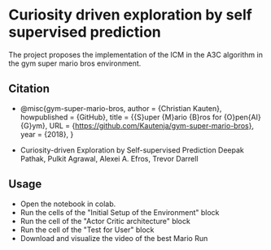 # Curiosity driven exploration by self supervised prediction
The project proposes the implementation of the ICM in the A3C algorithm in the gym super mario bros environment. 

## Citation
- @misc{gym-super-mario-bros,
  author = {Christian Kauten},
  howpublished = {GitHub},
  title = {{S}uper {M}ario {B}ros for {O}pen{AI} {G}ym},
  URL = {https://github.com/Kautenja/gym-super-mario-bros},
  year = {2018},
}

- Curiosity-driven Exploration by Self-supervised Prediction
Deepak Pathak, Pulkit Agrawal, Alexei A. Efros, Trevor Darrell

## Usage
- Open the notebook in colab.
- Run the cells of the "Initial Setup of the Environment" block
- Run the cell of the "Actor Critic architecture" block
- Run the cell of the "Test for User" block
- Download and visualize the video of the best Mario Run
